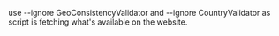 use --ignore GeoConsistencyValidator and --ignore CountryValidator as script is fetching what's available on the website.
